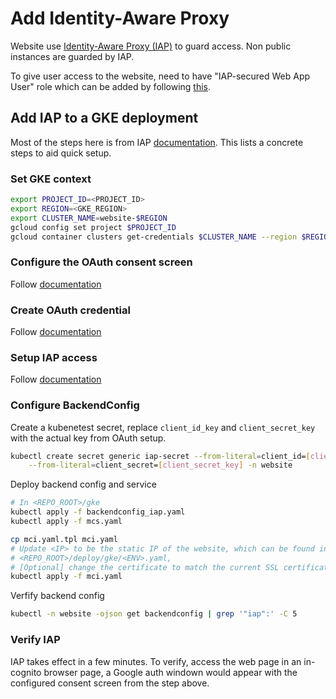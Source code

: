 # Add Identity-Aware Proxy

Website use [Identity-Aware Proxy (IAP)](https://cloud.google.com/iap) to guard
access. Non public instances are guarded by IAP.

To give user access to the website, need to have "IAP-secured Web App User" role
which can be added by following [this](https://cloud.google.com/iap/docs/enabling-kubernetes-howto#iap-access).

## Add IAP to a GKE deployment

Most of the steps here is from IAP [documentation](https://cloud.google.com/iap/docs/enabling-kubernetes-howto).
This lists a concrete steps to aid quick setup.

### Set GKE context

```bash
export PROJECT_ID=<PROJECT_ID>
export REGION=<GKE_REGION>
export CLUSTER_NAME=website-$REGION
gcloud config set project $PROJECT_ID
gcloud container clusters get-credentials $CLUSTER_NAME --region $REGION
```

### Configure the OAuth consent screen

Follow [documentation](https://cloud.google.com/iap/docs/enabling-kubernetes-howto#oauth-configure)

### Create OAuth credential

Follow [documentation](https://cloud.google.com/iap/docs/enabling-kubernetes-howto#oauth-credentials)

### Setup IAP access

Follow [documentation](https://cloud.google.com/iap/docs/enabling-kubernetes-howto#iap-access)

### Configure BackendConfig

Create a kubenetest secret, replace `client_id_key` and `client_secret_key` with
the actual key from OAuth setup.

```bash
kubectl create secret generic iap-secret --from-literal=client_id=[client_id_key] \
    --from-literal=client_secret=[client_secret_key] -n website
```

Deploy backend config and service

```bash
# In <REPO_ROOT>/gke
kubectl apply -f backendconfig_iap.yaml
kubectl apply -f mcs.yaml

cp mci.yaml.tpl mci.yaml
# Update <IP> to be the static IP of the website, which can be found in
# <REPO_ROOT>/deploy/gke/<ENV>.yaml,
# [Optional] change the certificate to match the current SSL certificate
kubectl apply -f mci.yaml
```

Verfify backend config

```bash
kubectl -n website -ojson get backendconfig | grep '"iap":' -C 5
```

### Verify IAP

IAP takes effect in a few minutes. To verify, access the web page in an in-cognito browser page, a Google auth windown would appear with the configured consent screen
from the step above.
